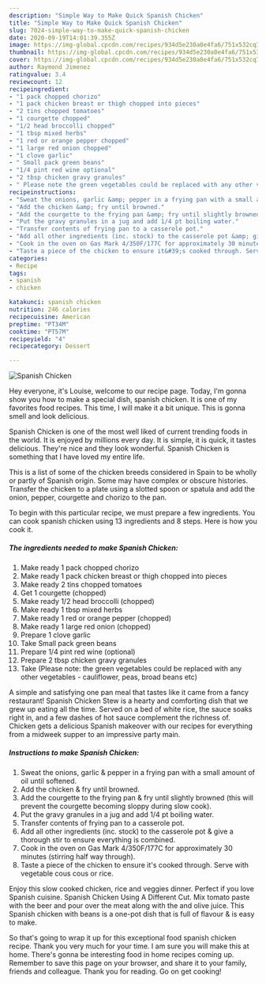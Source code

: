 ```yaml
---
description: "Simple Way to Make Quick Spanish Chicken"
title: "Simple Way to Make Quick Spanish Chicken"
slug: 7024-simple-way-to-make-quick-spanish-chicken
date: 2020-09-19T14:01:39.355Z
image: https://img-global.cpcdn.com/recipes/934d5e230a0e4fa6/751x532cq70/spanish-chicken-recipe-main-photo.jpg
thumbnail: https://img-global.cpcdn.com/recipes/934d5e230a0e4fa6/751x532cq70/spanish-chicken-recipe-main-photo.jpg
cover: https://img-global.cpcdn.com/recipes/934d5e230a0e4fa6/751x532cq70/spanish-chicken-recipe-main-photo.jpg
author: Raymond Jimenez
ratingvalue: 3.4
reviewcount: 12
recipeingredient:
- "1 pack chopped chorizo"
- "1 pack chicken breast or thigh chopped into pieces"
- "2 tins chopped tomatoes"
- "1 courgette chopped"
- "1/2 head broccolli chopped"
- "1 tbsp mixed herbs"
- "1 red or orange pepper chopped"
- "1 large red onion chopped"
- "1 clove garlic"
- " Small pack green beans"
- "1/4 pint red wine optional"
- "2 tbsp chicken gravy granules"
- " Please note the green vegetables could be replaced with any other vegetables  cauliflower peas broad beans etc"
recipeinstructions:
- "Sweat the onions, garlic &amp; pepper in a frying pan with a small amount of oil until softened."
- "Add the chicken &amp; fry until browned."
- "Add the courgette to the frying pan &amp; fry until slightly browned (this will prevent the courgette becoming sloppy during slow cook)."
- "Put the gravy granules in a jug and add 1/4 pt boiling water."
- "Transfer contents of frying pan to a casserole pot."
- "Add all other ingredients (inc. stock) to the casserole pot &amp; give a thorough stir to ensure everything is combined."
- "Cook in the oven on Gas Mark 4/350F/177C for approximately 30 minutes (stirring half way through)."
- "Taste a piece of the chicken to ensure it&#39;s cooked through. Serve with vegetable cous cous or rice."
categories:
- Recipe
tags:
- spanish
- chicken

katakunci: spanish chicken 
nutrition: 246 calories
recipecuisine: American
preptime: "PT34M"
cooktime: "PT57M"
recipeyield: "4"
recipecategory: Dessert

---
```



![Spanish Chicken](https://img-global.cpcdn.com/recipes/934d5e230a0e4fa6/751x532cq70/spanish-chicken-recipe-main-photo.jpg)

Hey everyone, it's Louise, welcome to our recipe page. Today, I'm gonna show you how to make a special dish, spanish chicken. It is one of my favorites food recipes. This time, I will make it a bit unique. This is gonna smell and look delicious.

Spanish Chicken is one of the most well liked of current trending foods in the world. It is enjoyed by millions every day. It is simple, it is quick, it tastes delicious. They're nice and they look wonderful. Spanish Chicken is something that I have loved my entire life.

This is a list of some of the chicken breeds considered in Spain to be wholly or partly of Spanish origin. Some may have complex or obscure histories. Transfer the chicken to a plate using a slotted spoon or spatula and add the onion, pepper, courgette and chorizo to the pan.


To begin with this particular recipe, we must prepare a few ingredients. You can cook spanish chicken using 13 ingredients and 8 steps. Here is how you cook it.

<!--inarticleads1-->

##### The ingredients needed to make Spanish Chicken:

1. Make ready 1 pack chopped chorizo
1. Make ready 1 pack chicken breast or thigh chopped into pieces
1. Make ready 2 tins chopped tomatoes
1. Get 1 courgette (chopped)
1. Make ready 1/2 head broccolli (chopped)
1. Make ready 1 tbsp mixed herbs
1. Make ready 1 red or orange pepper (chopped)
1. Make ready 1 large red onion (chopped)
1. Prepare 1 clove garlic
1. Take  Small pack green beans
1. Prepare 1/4 pint red wine (optional)
1. Prepare 2 tbsp chicken gravy granules
1. Take  (Please note: the green vegetables could be replaced with any other vegetables - cauliflower, peas, broad beans etc)


A simple and satisfying one pan meal that tastes like it came from a fancy restaurant! Spanish Chicken Stew is a hearty and comforting dish that we grew up eating all the time. Served on a bed of white rice, the sauce soaks right in, and a few dashes of hot sauce complement the richness of. Chicken gets a delicious Spanish makeover with our recipes for everything from a midweek supper to an impressive party main. 

<!--inarticleads2-->

##### Instructions to make Spanish Chicken:

1. Sweat the onions, garlic &amp; pepper in a frying pan with a small amount of oil until softened.
1. Add the chicken &amp; fry until browned.
1. Add the courgette to the frying pan &amp; fry until slightly browned (this will prevent the courgette becoming sloppy during slow cook).
1. Put the gravy granules in a jug and add 1/4 pt boiling water.
1. Transfer contents of frying pan to a casserole pot.
1. Add all other ingredients (inc. stock) to the casserole pot &amp; give a thorough stir to ensure everything is combined.
1. Cook in the oven on Gas Mark 4/350F/177C for approximately 30 minutes (stirring half way through).
1. Taste a piece of the chicken to ensure it&#39;s cooked through. Serve with vegetable cous cous or rice.


Enjoy this slow cooked chicken, rice and veggies dinner. Perfect if you love Spanish cuisine. Spanish Chicken Using A Different Cut. Mix tomato paste with the beer and pour over the meat along with the and olive juice. This Spanish chicken with beans is a one-pot dish that is full of flavour &amp; is easy to make. 

So that's going to wrap it up for this exceptional food spanish chicken recipe. Thank you very much for your time. I am sure you will make this at home. There's gonna be interesting food in home recipes coming up. Remember to save this page on your browser, and share it to your family, friends and colleague. Thank you for reading. Go on get cooking!
